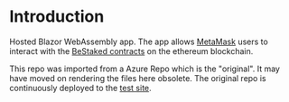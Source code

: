 # Introduction
Hosted Blazor WebAssembly app. The app allows [MetaMask](https://metamask.io/) users to interact with the [BeStaked contracts](https://github.com/ntrondo/BeStaked-Contracts) on the ethereum blockchain. 

This repo was imported from a Azure Repo which is the "original". It may have moved on rendering the files here obsolete.
The original repo is continuously deployed to the [test site](https://test.bestaked.com/).
